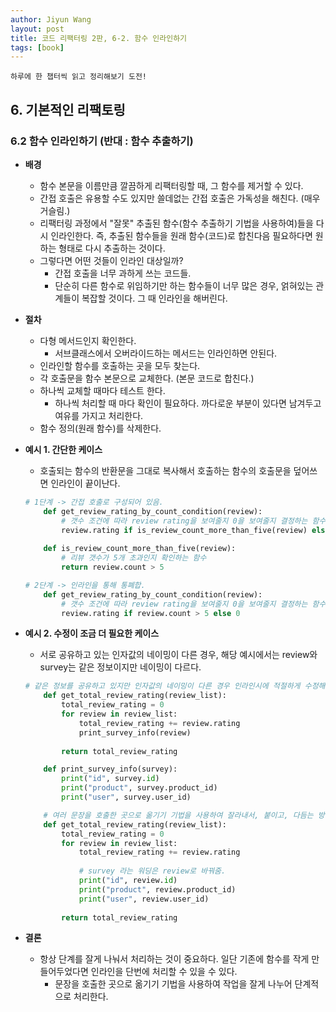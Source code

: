 ```yaml
---
author: Jiyun Wang
layout: post
title: 코드 리팩터링 2판, 6-2. 함수 인라인하기
tags: [book]
---
```


```
하루에 한 챕터씩 읽고 정리해보기 도전!
```
## 6. 기본적인 리팩토링 
### 6.2 함수 인라인하기 (반대 : 함수 추출하기)
- **배경**
	- 함수 본문을 이름만큼 깔끔하게 리팩터링할 때, 그 함수를 제거할 수 있다.
	- 간접 호출은 유용할 수도 있지만 쓸데없는 간접 호출은 가독성을 해친다. (매우 거슬림.)
	- 리팩터링 과정에서 "잘못" 추출된 함수(함수 추출하기 기법을 사용하여)들을 다시 인라인한다. 즉, 추출된 함수들을 원래 함수(코드)로 합친다음 필요하다면 원하는 형태로 다시 추출하는 것이다.
	- 그렇다면 어떤 것들이 인라인 대상일까?
		- 간접 호출을 너무 과하게 쓰는 코드들.
		- 단순히 다른 함수로 위임하기만 하는 함수들이 너무 많은 경우, 얽혀있는 관계들이 복잡할 것이다. 그 때 인라인을 해버린다.

- **절차**
	- 다형 메서드인지 확인한다.
		- 서브클래스에서 오버라이드하는 메서드는 인라인하면 안된다.
	- 인라인할 함수를 호출하는 곳을 모두 찾는다.
	- 각 호출문을 함수 본문으로 교체한다. (본문 코드로 합친다.)
	- 하나씩 교체할 때마다 테스트 한다.
		- 하나씩 처리할 때 마다 확인이 필요하다. 까다로운 부분이 있다면 남겨두고 여유를 가지고 처리한다.
	- 함수 정의(원래 함수)를 삭제한다.

- **예시 1. 간단한 케이스**
	- 호출되는 함수의 반환문을 그대로 복사해서 호출하는 함수의 호출문을 덮어쓰면 인라인이 끝이난다.
	```python
	# 1단계 -> 간접 호출로 구성되어 있음.
		def get_review_rating_by_count_condition(review):
			# 갯수 조건에 따라 review rating을 보여줄지 0을 보여줄지 결정하는 함수
			review.rating if is_review_count_more_than_five(review) else 0
		
		def is_review_count_more_than_five(review):
			# 리뷰 갯수가 5개 초과인지 확인하는 함수
			return review.count > 5
	```
	```python
	# 2단계 -> 인라인을 통해 통폐합.
		def get_review_rating_by_count_condition(review):
			# 갯수 조건에 따라 review rating을 보여줄지 0을 보여줄지 결정하는 함수
			review.rating if review.count > 5 else 0
	```
	
- **예시 2. 수정이 조금 더 필요한 케이스**
	- 서로 공유하고 있는 인자값의 네이밍이 다른 경우, 해당 예시에서는 review와 survey는 같은 정보이지만 네이밍이 다르다.
	```python
	# 같은 정보를 공유하고 있지만 인자값의 네이밍이 다른 경우 인라인시에 적절하게 수정해주어야 한다.
		def get_total_review_rating(review_list):
			total_review_rating = 0
			for review in review_list:
				total_review_rating += review.rating
				print_survey_info(review)
			
			return total_review_rating

		def print_survey_info(survey):
			print("id", survey.id)
			print("product", survey.product_id)
			print("user", survey.user_id)
	```
	```python
		# 여러 문장을 호출한 곳으로 옮기기 기법을 사용하여 잘라내서, 붙이고, 다듬는 방식으로 수정한다.
		def get_total_review_rating(review_list):
			total_review_rating = 0
			for review in review_list:
				total_review_rating += review.rating
				
				# survey 라는 워딩은 review로 바꿔줌.
				print("id", review.id)
				print("product", review.product_id)
				print("user", review.user_id)
				
			return total_review_rating
	```

- **결론**
	- 항상 단계를 잘게 나눠서 처리하는 것이 중요하다. 일단 기존에 함수를 작게 만들어두었다면 인라인을 단번에 처리할 수 있을 수 있다.
		- 문장을 호출한 곳으로 옮기기 기법을 사용하여 작업을 잘게 나누어 단계적으로 처리한다.
